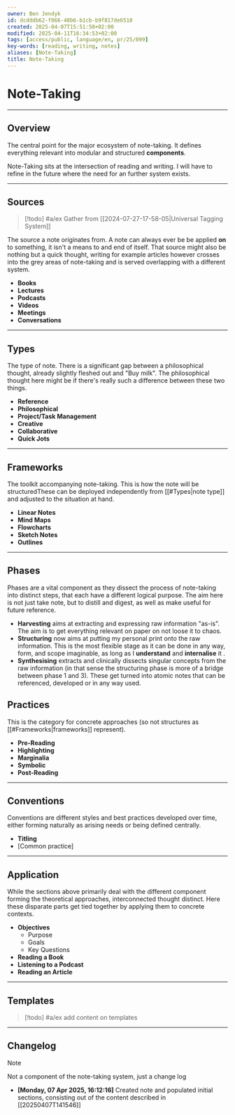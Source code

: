 ```yaml
---
owner: Ben Jendyk
id: dcdddb62-f066-48b6-b1cb-b9f817de6510
created: 2025-04-07T15:51:50+02:00
modified: 2025-04-11T16:34:53+02:00
tags: [access/public, language/en, pr/25/099]
key-words: [reading, writing, notes]
aliases: [Note-Taking]
title: Note-Taking
---
```


# Note-Taking

---

## Overview

The central point for the major ecosystem of note-taking. It defines everything relevant into modular and structured **components**.

Note-Taking sits at the intersection of reading and writing. I will have to refine in the future where the need for an further system exists.

---

## Sources

> [!todo]
> #a/ex Gather from [[2024-07-27-17-58-05|Universal Tagging System]]

The source a note originates from. A note can always ever be be applied **on** to something, it isn't a means to and end of itself. That source might also be nothing but a quick thought, writing for example articles however crosses into the grey areas of note-taking and is served overlapping with a different system.

- **Books**
- **Lectures**
- **Podcasts**
- **Videos**
- **Meetings**
- **Conversations**

---

## Types

The type of note. There is a significant gap between a philosophical thought, already slightly fleshed out and "Buy milk". The philosophical thought here might be if there's really such a difference between these two things.

- **Reference**
- **Philosophical**
- **Project/Task Management**
- **Creative**
- **Collaborative**
- **Quick Jots**

---

## Frameworks

The toolkit accompanying note-taking. This is how the note will be structuredThese can be deployed independently from [[#Types|note type]] and adjusted to the situation at hand.

- **Linear Notes**
- **Mind Maps**
- **Flowcharts**
- **Sketch Notes**
- **Outlines**

---

## Phases

Phases are a vital component as they dissect the process of note-taking into distinct steps, that each have a different logical purpose. The aim here is not just take note, but to distill and digest, as well as make useful for future reference.

- **Harvesting** aims at extracting and expressing raw information "as-is". The aim is to get everything relevant on paper on not loose it to chaos.
- **Structuring** now aims at putting my personal print onto the raw information. This is the most flexible stage as it can be done in any way, form, and scope imaginable, as long as I **understand** and **internalise** it .
- **Synthesising** extracts and clinically dissects singular concepts from the raw information (in that sense the structuring phase is more of a bridge between phase 1 and 3). These get turned into atomic notes that can be referenced, developed or in any way used.

## Practices

This is the category for concrete approaches (so not structures as [[#Frameworks|frameworks]] represent).

- **Pre-Reading**
- **Highlighting**
- **Marginalia**
- **Symbolic**
- **Post-Reading**

---

## Conventions

Conventions are different styles and best practices developed over time, either forming naturally as arising needs or being defined centrally.

- **Titling**
- [Common practice]

---

## Application

While the sections above primarily deal with the different component forming the theoretical approaches, interconnected thought distinct. Here these disparate parts get tied together by applying them to concrete contexts.

- **Objectives**
	- Purpose
	- Goals
	- Key Questions
- **Reading a Book**
- **Listening to a Podcast**
- **Reading an Article**

---

## Templates

> [!todo]
> #a/ex add content on templates

---

## Changelog

> [!note]
> Not a component of the note-taking system, just a change log

- **[Monday, 07 Apr 2025, 16:12:16]** Created note and populated initial sections, consisting out of the content described in [[20250407T141546]]
